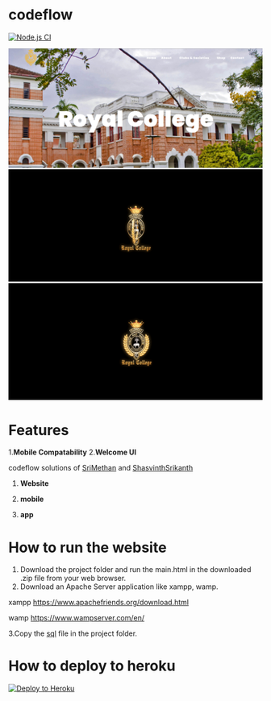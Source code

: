 # codeflow
[![Node.js CI](https://github.com/CodeLegends-org/codeflow/actions/workflows/node.js.yml/badge.svg?branch=main)](https://github.com/CodeLegends-org/codeflow/actions/workflows/node.js.yml)

![Home Page](/Preveiw-files/Homepage.png)
![Welcome loader](/Preveiw-files/welcomeLoader1.png)
![Welcome loader](/Preveiw-files/welcomeLoader2.png)

# Features

1.**Mobile Compatability**
2.**Welcome UI**

codeflow solutions of [SriMethan](https://github.com/srimethan) and [ShasvinthSrikanth](https://github.com/shasvinthsrikanth)

1. **Website**

2. **mobile**

3. **app**

# How to run the website

1. Download the project folder and run the main.html in the downloaded .zip file from your web browser.
2. Download an Apache Server application like xampp, wamp.

xampp
https://www.apachefriends.org/download.html

wamp
https://www.wampserver.com/en/

3.Copy the [sql](Database/royalcollegeuseraccounts.sql) file in the project folder.


# How to deploy to heroku

[![Deploy to Heroku](https://www.herokucdn.com/deploy/button.png)](https://heroku.com/deploy)  
